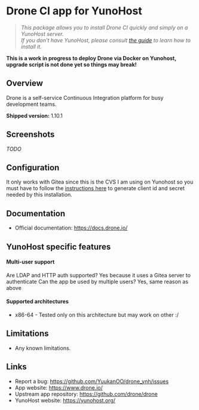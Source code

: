 # Drone CI app for YunoHost

> _This package allows you to install Drone CI quickly and simply on a YunoHost server.  
> If you don't have YunoHost, please consult [the guide](https://yunohost.org/#/install) to learn how to install it._

**This is a work in progress to deploy Drone via Docker on Yunohost, upgrade script is not done yet so things may break!**

## Overview

Drone is a self-service Continuous Integration platform for busy development teams.

**Shipped version:** 1.10.1

## Screenshots

_TODO_

## Configuration

It only works with Gitea since this is the CVS I am using on Yunohost so you must have to follow the [instructions here](https://docs.drone.io/server/provider/gitea/) to generate client id and secret needed by this installation.

## Documentation

- Official documentation: https://docs.drone.io/

## YunoHost specific features

#### Multi-user support

Are LDAP and HTTP auth supported? Yes because it uses a Gitea server to authenticate
Can the app be used by multiple users? Yes, same reason as above

#### Supported architectures

- x86-64 - Tested only on this architecture but may work on other :/

## Limitations

- Any known limitations.

## Links

- Report a bug: https://github.com/YuukanOO/drone_ynh/issues
- App website: https://www.drone.io/
- Upstream app repository: https://github.com/drone/drone
- YunoHost website: https://yunohost.org/
